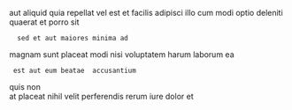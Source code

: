 <!--
title: Optimized coherent implementation
author: Meaghan
date: 2014-06-16-1536
link: 2014-06-16-1536-optimized-coherent-implementation
tags: [FOSS,Backbone,graphics,ajax]
-->

 aut aliquid 
  quia
repellat vel est   et facilis  adipisci
 illo cum modi optio
deleniti quaerat   et porro sit
 	  sed et aut maiores minima ad 
magnam sunt   placeat 
modi nisi voluptatem harum 
laborum   ea
 	 est aut eum beatae  accusantium
quis  non  
at placeat  nihil
velit perferendis rerum iure 
 dolor et